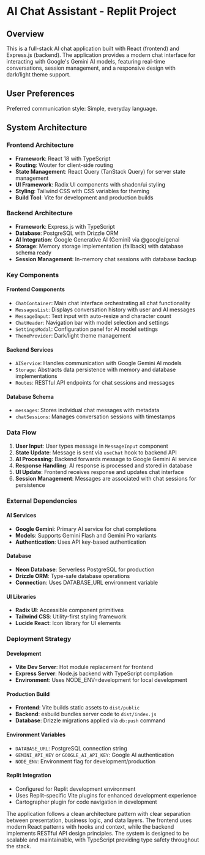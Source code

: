 # AI Chat Assistant - Replit Project

## Overview

This is a full-stack AI chat application built with React (frontend) and Express.js (backend). The application provides a modern chat interface for interacting with Google's Gemini AI models, featuring real-time conversations, session management, and a responsive design with dark/light theme support.

## User Preferences

Preferred communication style: Simple, everyday language.

## System Architecture

### Frontend Architecture
- **Framework**: React 18 with TypeScript
- **Routing**: Wouter for client-side routing
- **State Management**: React Query (TanStack Query) for server state management
- **UI Framework**: Radix UI components with shadcn/ui styling
- **Styling**: Tailwind CSS with CSS variables for theming
- **Build Tool**: Vite for development and production builds

### Backend Architecture
- **Framework**: Express.js with TypeScript
- **Database**: PostgreSQL with Drizzle ORM
- **AI Integration**: Google Generative AI (Gemini) via @google/genai
- **Storage**: Memory storage implementation (fallback) with database schema ready
- **Session Management**: In-memory chat sessions with database backup

### Key Components

#### Frontend Components
- `ChatContainer`: Main chat interface orchestrating all chat functionality
- `MessagesList`: Displays conversation history with user and AI messages
- `MessageInput`: Text input with auto-resize and character count
- `ChatHeader`: Navigation bar with model selection and settings
- `SettingsModal`: Configuration panel for AI model settings
- `ThemeProvider`: Dark/light theme management

#### Backend Services
- `AIService`: Handles communication with Google Gemini AI models
- `Storage`: Abstracts data persistence with memory and database implementations
- `Routes`: RESTful API endpoints for chat sessions and messages

#### Database Schema
- `messages`: Stores individual chat messages with metadata
- `chatSessions`: Manages conversation sessions with timestamps

### Data Flow

1. **User Input**: User types message in `MessageInput` component
2. **State Update**: Message is sent via `useChat` hook to backend API
3. **AI Processing**: Backend forwards message to Google Gemini AI service
4. **Response Handling**: AI response is processed and stored in database
5. **UI Update**: Frontend receives response and updates chat interface
6. **Session Management**: Messages are associated with chat sessions for persistence

### External Dependencies

#### AI Services
- **Google Gemini**: Primary AI service for chat completions
- **Models**: Supports Gemini Flash and Gemini Pro variants
- **Authentication**: Uses API key-based authentication

#### Database
- **Neon Database**: Serverless PostgreSQL for production
- **Drizzle ORM**: Type-safe database operations
- **Connection**: Uses DATABASE_URL environment variable

#### UI Libraries
- **Radix UI**: Accessible component primitives
- **Tailwind CSS**: Utility-first styling framework
- **Lucide React**: Icon library for UI elements

### Deployment Strategy

#### Development
- **Vite Dev Server**: Hot module replacement for frontend
- **Express Server**: Node.js backend with TypeScript compilation
- **Environment**: Uses NODE_ENV=development for local development

#### Production Build
- **Frontend**: Vite builds static assets to `dist/public`
- **Backend**: esbuild bundles server code to `dist/index.js`
- **Database**: Drizzle migrations applied via `db:push` command

#### Environment Variables
- `DATABASE_URL`: PostgreSQL connection string
- `GEMINI_API_KEY` or `GOOGLE_AI_API_KEY`: Google AI authentication
- `NODE_ENV`: Environment flag for development/production

#### Replit Integration
- Configured for Replit development environment
- Uses Replit-specific Vite plugins for enhanced development experience
- Cartographer plugin for code navigation in development

The application follows a clean architecture pattern with clear separation between presentation, business logic, and data layers. The frontend uses modern React patterns with hooks and context, while the backend implements RESTful API design principles. The system is designed to be scalable and maintainable, with TypeScript providing type safety throughout the stack.